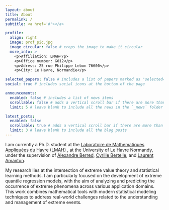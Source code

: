 ```yaml
---
layout: about
title: About
permalink: /
subtitle: <a href='#'></a>

profile:
  align: right
  image: prof_pic.jpg
  image_circular: false # crops the image to make it circular
  more_info: >
    <p>Affiliation: LMAH</p>
    <p>Office number: G012</p>
    <p>Adress: 25 rue Philippe Lebon 76600</p>
    <p>City: Le Havre, Normandie</p>

selected_papers: false # includes a list of papers marked as "selected={true}"
social: true # includes social icons at the bottom of the page

announcements:
  enabled: false # includes a list of news items
  scrollable: false # adds a vertical scroll bar if there are more than 3 news items
  limit: 5 # leave blank to include all the news in the `_news` folder

latest_posts:
  enabled: false
  scrollable: true # adds a vertical scroll bar if there are more than 3 new posts items
  limit: 3 # leave blank to include all the blog posts
---
```


I am currently a Ph.D. student at the <a href='https://ufr-st.univ-lehavre.fr/spip.php?article23'>Laboratoire de Mathematiques Appliquées du Havre (LMAH) </a>, at the University of Le Havre Normandy, under the supervision of <a href='https://lmah.univ-lehavre.fr › ~berred'>Alexandre Berred</a>, <a href='https://cyrillebertelle.fr'>Cyrille Bertelle</a>, and <a href='https://litis.univ-lehavre.fr/~amanton/accueil'> Laurent Amanton</a>.

My research lies at the intersection of extreme value theory and statistical learning methods. I am particularly focused on the development of extreme quantile regression models, with the aim of analyzing and predicting the occurrence of extreme phenomena across various application domains. This work combines mathematical tools with modern statistical modeling techniques to address real-world challenges related to the understanding and management of extreme events.
